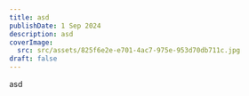 ```yaml
---
title: asd
publishDate: 1 Sep 2024
description: asd
coverImage:
  src: src/assets/825f6e2e-e701-4ac7-975e-953d70db711c.jpg
draft: false
---
```

asd
